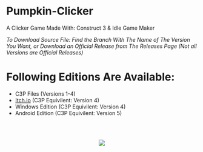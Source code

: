 # Pumpkin-Clicker
A Clicker Game Made With: Construct 3 &amp; Idle Game Maker

_To Download Source File: Find the Branch With The Name of The Version You Want, or Download an Official Release from The Releases Page (Not all Versions are Official Releases)_

# Following Editions Are Available:

* C3P Files (Versions 1-4)
* [Itch.io](https://paulgamerboy101.itch.io/pumpkin-clicker-plus) (C3P Equivilent: Version 4)
* Windows Edition (C3P Equivilent: Version 4)
* Android Edition (C3P Equivilent: Version 5)

<br></br>

<p align="center">
    <a href="https://sites.google.com/view/paulgamerboy101-games/" target="_blank">
        <img src= "https://github.com/user-attachments/assets/5860f0c1-2b3e-4596-b8f1-c7a8cb8c1262" />
    </a>
</p>
